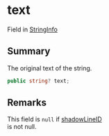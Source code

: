 # text

Field in [StringInfo](yarn.compiler.stringinfo.md)

## Summary

The original text of the string.

```csharp
public string? text;
```

## Remarks

This field is `null` if [shadowLineID](yarn.compiler.stringinfo.shadowlineid.md)\
is not null.
